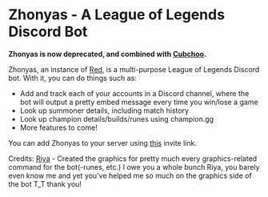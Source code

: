 # Zhonyas - A League of Legends Discord Bot
**Zhonyas is now deprecated, and combined with [Cubchoo](https://github.com/dain98/Cubchoo-disc).**

Zhonyas, an instance of [Red](https://github.com/Cog-Creators/Red-DiscordBot), is a multi-purpose League of Legends Discord bot. With it, you can do things such as:
 - Add and track each of your accounts in a Discord channel, where the bot will output a pretty embed message every time you win/lose a game
 - Look up summoner details, including match history
 - Look up champion details/builds/runes using champion.gg
 - More features to come!


You can add Zhonyas to your server using [this](https://discordapp.com/oauth2/authorize?client_id=459894658919694356&scope=bot) invite link. 

Credits: 
[Riya](https://twitter.com/riyacchi) - Created the graphics for pretty much every graphics-related command for the bot(-runes, etc.) I owe you a whole bunch Riya, you barely even know me and yet you've helped me so much on the graphics side of the bot T_T thank you! 
